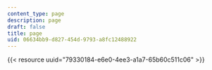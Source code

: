 ```yaml
---
content_type: page
description: page
draft: false
title: page
uid: 06634bb9-d827-454d-9793-a8fc12488922
---
```

{{< resource uuid="79330184-e6e0-4ee3-a1a7-65b60c511c06" >}}